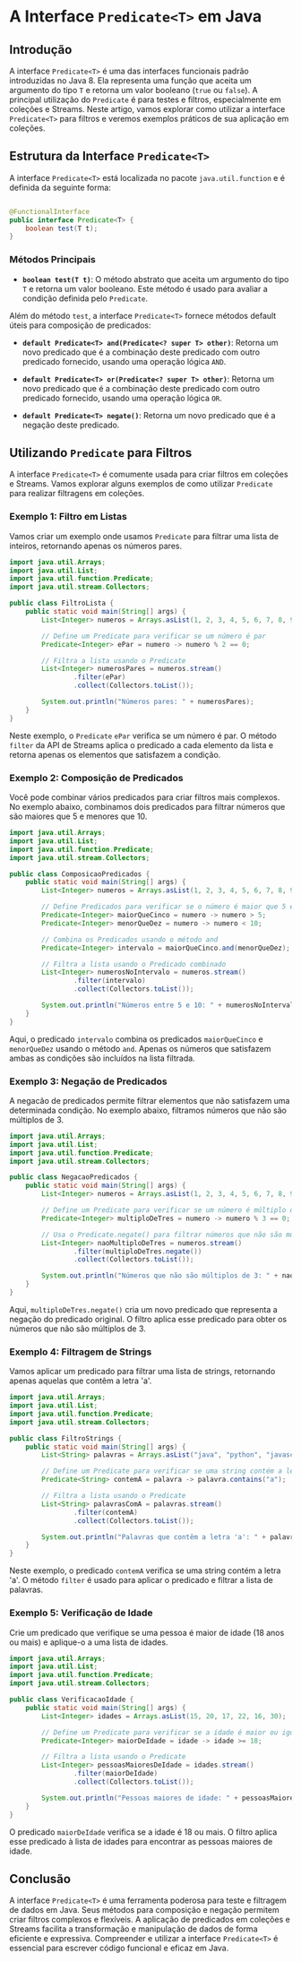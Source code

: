 # A Interface `Predicate<T>` em Java

## Introdução

A interface `Predicate<T>` é uma das interfaces funcionais padrão introduzidas no Java 8. Ela representa uma função que
aceita um argumento do tipo `T` e retorna um valor booleano (`true` ou `false`). A principal utilização do `Predicate` é
para testes e filtros, especialmente em coleções e Streams. Neste artigo, vamos explorar como utilizar a
interface `Predicate<T>` para filtros e veremos exemplos práticos de sua aplicação em coleções.

## Estrutura da Interface `Predicate<T>`

A interface `Predicate<T>` está localizada no pacote `java.util.function` e é definida da seguinte forma:

```java

@FunctionalInterface
public interface Predicate<T> {
    boolean test(T t);
}
```

### Métodos Principais

- **`boolean test(T t)`**: O método abstrato que aceita um argumento do tipo `T` e retorna um valor booleano. Este
  método é usado para avaliar a condição definida pelo `Predicate`.

Além do método `test`, a interface `Predicate<T>` fornece métodos default úteis para composição de predicados:

- **`default Predicate<T> and(Predicate<? super T> other)`**: Retorna um novo predicado que é a combinação deste
  predicado com outro predicado fornecido, usando uma operação lógica `AND`.

- **`default Predicate<T> or(Predicate<? super T> other)`**: Retorna um novo predicado que é a combinação deste
  predicado com outro predicado fornecido, usando uma operação lógica `OR`.

- **`default Predicate<T> negate()`**: Retorna um novo predicado que é a negação deste predicado.

## Utilizando `Predicate` para Filtros

A interface `Predicate<T>` é comumente usada para criar filtros em coleções e Streams. Vamos explorar alguns exemplos de
como utilizar `Predicate` para realizar filtragens em coleções.

### Exemplo 1: Filtro em Listas

Vamos criar um exemplo onde usamos `Predicate` para filtrar uma lista de inteiros, retornando apenas os números pares.

```java
import java.util.Arrays;
import java.util.List;
import java.util.function.Predicate;
import java.util.stream.Collectors;

public class FiltroLista {
    public static void main(String[] args) {
        List<Integer> numeros = Arrays.asList(1, 2, 3, 4, 5, 6, 7, 8, 9, 10);

        // Define um Predicate para verificar se um número é par
        Predicate<Integer> ePar = numero -> numero % 2 == 0;

        // Filtra a lista usando o Predicate
        List<Integer> numerosPares = numeros.stream()
                .filter(ePar)
                .collect(Collectors.toList());

        System.out.println("Números pares: " + numerosPares);
    }
}
```

Neste exemplo, o `Predicate` `ePar` verifica se um número é par. O método `filter` da API de Streams aplica o predicado
a cada elemento da lista e retorna apenas os elementos que satisfazem a condição.

### Exemplo 2: Composição de Predicados

Você pode combinar vários predicados para criar filtros mais complexos. No exemplo abaixo, combinamos dois predicados
para filtrar números que são maiores que 5 e menores que 10.

```java
import java.util.Arrays;
import java.util.List;
import java.util.function.Predicate;
import java.util.stream.Collectors;

public class ComposicaoPredicados {
    public static void main(String[] args) {
        List<Integer> numeros = Arrays.asList(1, 2, 3, 4, 5, 6, 7, 8, 9, 10);

        // Define Predicados para verificar se o número é maior que 5 e menor que 10
        Predicate<Integer> maiorQueCinco = numero -> numero > 5;
        Predicate<Integer> menorQueDez = numero -> numero < 10;

        // Combina os Predicados usando o método and
        Predicate<Integer> intervalo = maiorQueCinco.and(menorQueDez);

        // Filtra a lista usando o Predicado combinado
        List<Integer> numerosNoIntervalo = numeros.stream()
                .filter(intervalo)
                .collect(Collectors.toList());

        System.out.println("Números entre 5 e 10: " + numerosNoIntervalo);
    }
}
```

Aqui, o predicado `intervalo` combina os predicados `maiorQueCinco` e `menorQueDez` usando o método `and`. Apenas os
números que satisfazem ambas as condições são incluídos na lista filtrada.

### Exemplo 3: Negação de Predicados

A negacão de predicados permite filtrar elementos que não satisfazem uma determinada condição. No exemplo abaixo,
filtramos números que não são múltiplos de 3.

```java
import java.util.Arrays;
import java.util.List;
import java.util.function.Predicate;
import java.util.stream.Collectors;

public class NegacaoPredicados {
    public static void main(String[] args) {
        List<Integer> numeros = Arrays.asList(1, 2, 3, 4, 5, 6, 7, 8, 9, 10);

        // Define um Predicate para verificar se um número é múltiplo de 3
        Predicate<Integer> multiploDeTres = numero -> numero % 3 == 0;

        // Usa o Predicate.negate() para filtrar números que não são múltiplos de 3
        List<Integer> naoMultiploDeTres = numeros.stream()
                .filter(multiploDeTres.negate())
                .collect(Collectors.toList());

        System.out.println("Números que não são múltiplos de 3: " + naoMultiploDeTres);
    }
}
```

Aqui, `multiploDeTres.negate()` cria um novo predicado que representa a negação do predicado original. O filtro aplica
esse predicado para obter os números que não são múltiplos de 3.

### Exemplo 4: Filtragem de Strings

Vamos aplicar um predicado para filtrar uma lista de strings, retornando apenas aquelas que contêm a letra 'a'.

```java
import java.util.Arrays;
import java.util.List;
import java.util.function.Predicate;
import java.util.stream.Collectors;

public class FiltroStrings {
    public static void main(String[] args) {
        List<String> palavras = Arrays.asList("java", "python", "javascript", "c++", "go");

        // Define um Predicate para verificar se uma string contém a letra 'a'
        Predicate<String> contemA = palavra -> palavra.contains("a");

        // Filtra a lista usando o Predicate
        List<String> palavrasComA = palavras.stream()
                .filter(contemA)
                .collect(Collectors.toList());

        System.out.println("Palavras que contêm a letra 'a': " + palavrasComA);
    }
}
```

Neste exemplo, o predicado `contemA` verifica se uma string contém a letra 'a'. O método `filter` é usado para aplicar o
predicado e filtrar a lista de palavras.

### Exemplo 5: Verificação de Idade

Crie um predicado que verifique se uma pessoa é maior de idade (18 anos ou mais) e aplique-o a uma lista de idades.

```java
import java.util.Arrays;
import java.util.List;
import java.util.function.Predicate;
import java.util.stream.Collectors;

public class VerificacaoIdade {
    public static void main(String[] args) {
        List<Integer> idades = Arrays.asList(15, 20, 17, 22, 16, 30);

        // Define um Predicate para verificar se a idade é maior ou igual a 18
        Predicate<Integer> maiorDeIdade = idade -> idade >= 18;

        // Filtra a lista usando o Predicate
        List<Integer> pessoasMaioresDeIdade = idades.stream()
                .filter(maiorDeIdade)
                .collect(Collectors.toList());

        System.out.println("Pessoas maiores de idade: " + pessoasMaioresDeIdade);
    }
}
```

O predicado `maiorDeIdade` verifica se a idade é 18 ou mais. O filtro aplica esse predicado à lista de idades para
encontrar as pessoas maiores de idade.

## Conclusão

A interface `Predicate<T>` é uma ferramenta poderosa para teste e filtragem de dados em Java. Seus métodos para
composição e negação permitem criar filtros complexos e flexíveis. A aplicação de predicados em coleções e Streams
facilita a transformação e manipulação de dados de forma eficiente e expressiva. Compreender e utilizar a
interface `Predicate<T>` é essencial para escrever código funcional e eficaz em Java.
